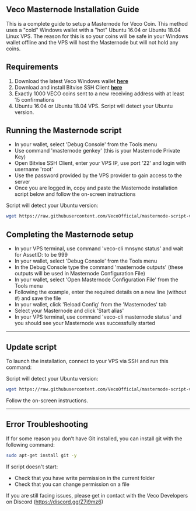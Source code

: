 ## Veco Masternode Installation Guide

This is a complete guide to setup a Masternode for Veco Coin.  This method uses a "cold" Windows wallet with a "hot" Ubuntu 16.04 or Ubuntu 18.04 Linux VPS. The reason for this is so your coins will be safe in your Windows wallet offline and the VPS will host the Masternode but will not hold any coins.

## Requirements

1. Download the latest Veco Windows wallet [**here**](https://github.com/VecoOfficial/Veco/releases)
2. Download and install Bitvise SSH Client [**here**](https://www.bitvise.com/ssh-client-download)
3. Exactly 1000 VECO coins sent to a new receiving address with at least 15 confirmations
4. Ubuntu 16.04 or Ubuntu 18.04 VPS. Script will detect your Ubuntu version.


## Running the Masternode script

- In your wallet, select 'Debug Console' from the Tools menu
- Use command 'masternode genkey' (this is your Masternode Private Key)
- Open Bitvise SSH Client, enter your VPS IP, use port '22' and login with username 'root'
- Use the password provided by the VPS provider to gain access to the server
- Once you are logged in, copy and paste the Masternode installation script below and follow the on-screen instructions 

Script will detect your Ubuntu version:
```bash
wget https://raw.githubusercontent.com/VecoOfficial/masternode-script-veco/master/install.sh && chmod +x install.sh && ./install.sh
```

## Completing the Masternode setup

- In your VPS terminal, use command 'veco-cli mnsync status' and wait for AssetID: to be 999
- In your wallet, select 'Debug Console' from the Tools menu
- In the Debug Console type the command 'masternode outputs' (these outputs will be used in Masternode Configuration File)
- In your wallet, select 'Open Masternode Configuration File' from the Tools menu
- Following the example, enter the required details on a new line (without #) and save the file
- In your wallet, click 'Reload Config' from the 'Masternodes' tab
- Select your Masternode and click 'Start alias'
- In your VPS terminal, use command 'veco-cli masternode status' and you should see your Masternode was successfully started

---

## Update script

To launch the installation, connect to your VPS via SSH and run this command:

Script will detect your Ubuntu version:
```bash
wget https://raw.githubusercontent.com/VecoOfficial/masternode-script-veco/master/update.sh && chmod +x update.sh && ./update.sh
```

Follow the on-screen instructions.

---


## Error Troubleshooting
If for some reason you don’t have Git installed, you can install git with the following command:

```bash
sudo apt-get install git -y
```

If script doesn't start: 
- Check that you have write permission in the current folder
- Check that you can change permission on a file

If you are still facing issues, please get in contact with the Veco Developers on Discord (https://discord.gg/Z7j9mz6)
